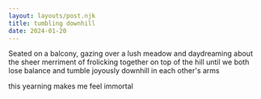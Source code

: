```yaml
---
layout: layouts/post.njk
title: tumbling downhill
date: 2024-01-20
---
```

Seated on a balcony, gazing over a lush meadow and daydreaming about the sheer merriment of frolicking together on top of the hill until we both lose balance and tumble joyously downhill in each other's arms

this yearning makes me feel immortal